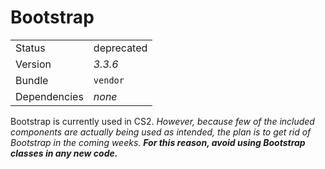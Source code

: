 # Bootstrap

|              |                                                    |
|--------------|----------------------------------------------------|
| Status       | <span class="ds-tag--deprecated">deprecated</span> |
| Version      | _3.3.6_                                            |
| Bundle       | `vendor`                                           |
| Dependencies | _none_                                             |

Bootstrap is currently used in CS2. _However, because few of the included components are actually being used as intended, the plan is to get rid of Bootstrap in the coming weeks. **For this reason, avoid using Bootstrap classes in any new code.**_
